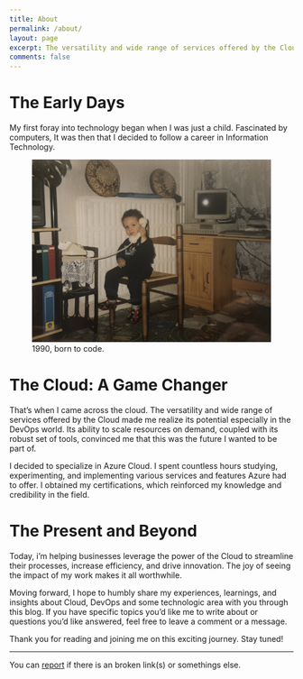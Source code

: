 ```yaml
---
title: About
permalink: /about/
layout: page
excerpt: The versatility and wide range of services offered by the Cloud made me realize its potential in the DevOps world. Its ability to scale resources on demand, coupled with its robust set of DevOps tools, convinced me that this was the future I wanted to be part of.
comments: false
---
```


# The Early Days

My first foray into technology began when I was just a child. Fascinated by computers, It was then that I decided to follow a career in Information Technology.

<figure>
<img src="/assets/img/about-me.jpg" alt="little boy">
<figcaption>1990, born to code.</figcaption>
</figure>

# The Cloud: A Game Changer

That’s when I came across the cloud. The versatility and wide range of services offered by the Cloud made me realize its potential especially in the DevOps world. Its ability to scale resources on demand, coupled with its robust set of tools, convinced me that this was the future I wanted to be part of.

I decided to specialize in Azure Cloud. I spent countless hours studying, experimenting, and implementing various services and features Azure had to offer. I obtained my certifications, which reinforced my knowledge and credibility in the field.

# The Present and Beyond

Today, i’m helping businesses leverage the power of the Cloud to streamline their processes, increase efficiency, and drive innovation. The joy of seeing the impact of my work makes it all worthwhile.

Moving forward, I hope to humbly share my experiences, learnings, and insights about Cloud, DevOps and some technologic area with you through this blog. If you have specific topics you’d like me to write about or questions you’d like answered, feel free to leave a comment or a message.

Thank you for reading and joining me on this exciting journey. Stay tuned!

---

You can [report](https://github.com/najx/najx.github.io/issues/new) if there is an broken link(s) or somethings else.
